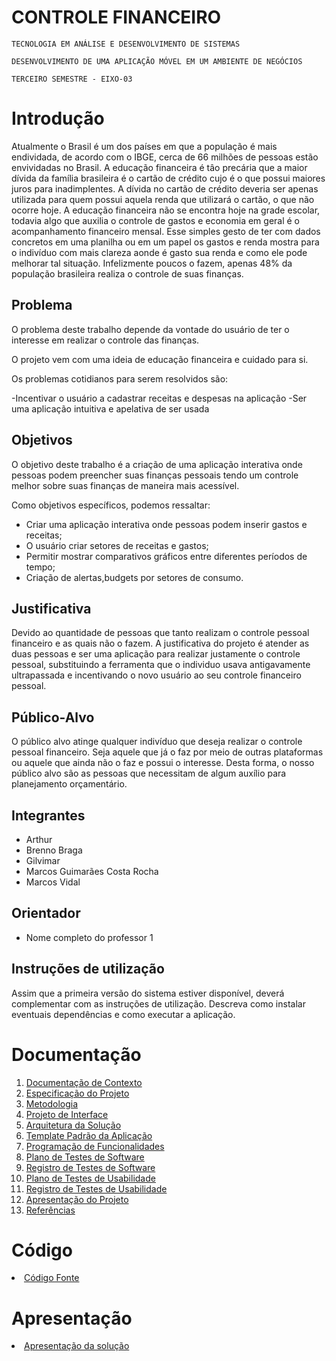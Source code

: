 # CONTROLE FINANCEIRO

`TECNOLOGIA EM ANÁLISE E DESENVOLVIMENTO DE SISTEMAS`

`DESENVOLVIMENTO DE UMA APLICAÇÃO MÓVEL EM UM AMBIENTE DE NEGÓCIOS`

`TERCEIRO SEMESTRE - EIXO-03`

# Introdução

Atualmente o Brasil é um dos países em que a população é mais endividada, de acordo com o IBGE, cerca de 66 milhões de pessoas estão envividadas no Brasil. A educação financeira é tâo precária que a maior dívida da família brasileira é o cartão de crédito cujo é o que possui maiores juros para inadimplentes. A dívida no cartão de crédito deveria ser apenas utilizada para quem possui aquela renda que utilizará o cartão, o que não ocorre hoje.
A educação financeira não se encontra hoje na grade escolar, todavia algo que auxilia o controle de gastos e economia em geral é o acompanhamento financeiro mensal. Esse simples gesto de ter com dados concretos em uma planilha ou em um papel os gastos e renda mostra para o indivíduo com mais clareza aonde é gasto sua renda e como ele pode melhorar tal situação.
Infelizmente poucos o fazem, apenas 48% da população brasileira realiza o controle de suas finanças. 

## Problema
O problema deste trabalho depende da vontade do usuário de ter o interesse em  realizar o controle das finanças.

O projeto  vem com uma ideia de educação financeira e cuidado para si.


Os problemas cotidianos para serem resolvidos são: 

-Incentivar o usuário a cadastrar receitas e despesas na aplicação
-Ser uma aplicação intuitiva e apelativa de ser usada


## Objetivos

O objetivo deste trabalho é a criação de uma aplicação interativa onde pessoas podem preencher suas finanças pessoais tendo um controle melhor sobre suas finanças de maneira mais acessível.

Como objetivos específicos, podemos ressaltar:
- Criar uma aplicação interativa onde pessoas podem inserir gastos e receitas;
- O usuário criar setores de receitas e gastos;
- Permitir mostrar comparativos gráficos entre diferentes períodos de tempo;
- Criação de alertas,budgets por setores de consumo.

## Justificativa

Devido ao quantidade de pessoas que tanto realizam o controle pessoal financeiro e as quais não o fazem. A justificativa do projeto é atender as duas pessoas e ser uma aplicação para realizar justamente o controle pessoal, substituindo a ferramenta que o individuo usava antigavamente ultrapassada e incentivando o novo usuário ao seu controle financeiro pessoal.

## Público-Alvo


O público alvo atinge qualquer indivíduo que deseja realizar o controle pessoal financeiro. Seja aquele que já o faz por meio de outras plataformas ou aquele que ainda não o faz e possui o interesse.
Desta forma, o nosso público alvo são as pessoas que necessitam de algum auxílio para planejamento orçamentário.

## Integrantes

  * Arthur
  * Brenno Braga
  * Gilvimar
  * Marcos Guimarães Costa Rocha
  * Marcos Vidal

## Orientador

* Nome completo do professor 1

## Instruções de utilização

Assim que a primeira versão do sistema estiver disponível, deverá complementar com as instruções de utilização. Descreva como instalar eventuais dependências e como executar a aplicação.

# Documentação

<ol>
<li><a href="docs/01-Documentação de Contexto.md"> Documentação de Contexto</a></li>
<li><a href="docs/02-Especificação do Projeto.md"> Especificação do Projeto</a></li>
<li><a href="docs/03-Metodologia.md"> Metodologia</a></li>
<li><a href="docs/04-Projeto de Interface.md"> Projeto de Interface</a></li>
<li><a href="docs/05-Arquitetura da Solução.md"> Arquitetura da Solução</a></li>
<li><a href="docs/06-Template Padrão da Aplicação.md"> Template Padrão da Aplicação</a></li>
<li><a href="docs/07-Programação de Funcionalidades.md"> Programação de Funcionalidades</a></li>
<li><a href="docs/08-Plano de Testes de Software.md"> Plano de Testes de Software</a></li>
<li><a href="docs/09-Registro de Testes de Software.md"> Registro de Testes de Software</a></li>
<li><a href="docs/10-Plano de Testes de Usabilidade.md"> Plano de Testes de Usabilidade</a></li>
<li><a href="docs/11-Registro de Testes de Usabilidade.md"> Registro de Testes de Usabilidade</a></li>
<li><a href="docs/12-Apresentação do Projeto.md"> Apresentação do Projeto</a></li>
<li><a href="docs/13-Referências.md"> Referências</a></li>
</ol>

# Código

<li><a href="src/README.md"> Código Fonte</a></li>

# Apresentação

<li><a href="presentation/README.md"> Apresentação da solução</a></li>
